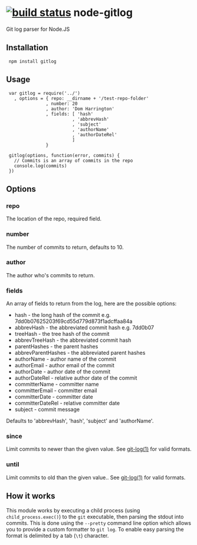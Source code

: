 [![build status](https://secure.travis-ci.org/domharrington/node-gitlog.png)](http://travis-ci.org/domharrington/node-gitlog)
node-gitlog
===========

Git log parser for Node.JS

## Installation

     npm install gitlog

## Usage

     var gitlog = require('../')
       , options = { repo: __dirname + '/test-repo-folder'
                   , number: 20
                   , author: 'Dom Harrington'
                   , fields: [ 'hash'
                             , 'abbrevHash'
                             , 'subject'
                             , 'authorName'
                             , 'authorDateRel'
                             ]
                   }

     gitlog(options, function(error, commits) {
       // Commits is an array of commits in the repo
       console.log(commits)
     })

## Options

### repo
The location of the repo, required field.

### number
The number of commits to return, defaults to 10.

### author
The author who's commits to return.

### fields
An array of fields to return from the log, here are the possible options:

- hash - the long hash of the commit e.g. 7dd0b07625203f69cd55d779d873f1adcffaa84a
- abbrevHash - the abbreviated commit hash e.g. 7dd0b07
- treeHash - the tree hash of the commit
- abbrevTreeHash - the abbreviated commit hash
- parentHashes - the parent hashes
- abbrevParentHashes - the abbreviated parent hashes
- authorName - author name of the commit
- authorEmail - author email of the commit
- authorDate - author date of the commit
- authorDateRel - relative author date of the commit
- committerName - committer name
- committerEmail - committer email
- committerDate - committer date
- committerDateRel - relative committer date
- subject - commit message

Defaults to 'abbrevHash', 'hash', 'subject' and 'authorName'.

### since
Limit commits to newer than the given value. See [git-log(1)](https://www.kernel.org/pub/software/scm/git/docs/git-log.html) 
for valid formats. 

### until
Limit commits to old than the given value.. See [git-log(1)](https://www.kernel.org/pub/software/scm/git/docs/git-log.html) 
for valid formats. 

## How it works

This module works by executing a child process (using `child_process.exec()`) to the `git` executable, then parsing the stdout into commits. This is done using the `--pretty` command line option which allows you to provide a custom formatter to `git log`. To enable easy parsing the format is delimited by a tab (`\t`) character.
